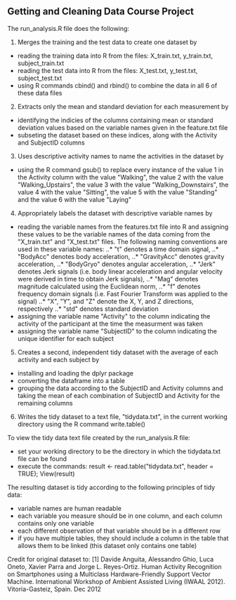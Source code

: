 ## Getting and Cleaning Data Course Project

The run_analysis.R file does the following:
1. Merges the training and the test data to create one dataset by 
* reading the training data into R from the files: X_train.txt, y_train.txt, subject_train.txt
* reading the test data into R from the files: X_test.txt, y_test.txt, subject_test.txt
* using R commands cbind() and rbind() to combine the data in all 6 of these data files
2. Extracts only the mean and standard deviation for each measurement by
* identifying the indicies of the columns containing mean or standard deviation values based on the variable names given in the feature.txt file
* subseting the dataset based on these indices, along with the Activity and SubjectID columns
3. Uses descriptive activity names to name the activities in the dataset by
* using the R command gsub() to replace every instance of the value 1 in the Activity column with the value "Walking", the value 2 with the value "Walking_Upstairs", the value 3 with the value "Walking_Downstairs", the value 4 with the value "Sitting", the value 5 with the value "Standing" and the value 6 with the value "Laying"
4. Appropriately labels the dataset with descriptive variable names by
* reading the variable names from the features.txt file into R and assigning these values to be the variable names of the data coming from the "X_train.txt" and "X_test.txt" files. The following naming conventions are used in these variable names:
..* "t" denotes a time domain signal, 
..* "BodyAcc" denotes body acceleration, 
..* "GravityAcc" denotes gravity acceleration, 
..* "BodyGryo" denotes angular acceleration,
..* "Jerk" denotes Jerk signals (i.e. body linear acceleration and angular velocity were derived in 	time to obtain Jerk signals), 
..* "Mag" denotes magnitude calculated using the Euclidean norm, 
..* "f" denotes frequency domain signals (i.e. Fast Fourier Transform was applied to the signal)
..* "X", "Y", and "Z" denote the X, Y, and Z directions, respectively
..* "std" denotes standard deviation 
* assigning the variable name "Activity" to the column indicating the activity of the participant at the time the measurment was taken
* assigning the variable name "SubjectID" to the column indicating the unique identifier for each subject 
5. Creates a second, independent tidy dataset with the average of each activity and each subject by
* installing and loading the dplyr package
* converting the dataframe into a table 
* grouping the data according to the SubjectID and Activity columns and taking the mean of each combination of SubjectID and Activity for the remaining columns
6. Writes the tidy dataset to a text file, "tidydata.txt", in the current working directory using the R command write.table()

To view the tidy data text file created by the run_analysis.R file:
* set your working directory to be the directory in which the tidydata.txt file can be found
* execute the commands: result <- read.table("tidydata.txt", header = TRUE); View(result)

The resulting dataset is tidy according to the following principles of tidy data:
* variable names are human readable
* each variable you measure should be in one column, and each column contains only one variable
* each different observation of that variable should be in a different row
* if you have multiple tables, they should include a column in the table that allows them to be linked (this dataset only contains one table)

Credit for original dataset to:
[1] Davide Anguita, Alessandro Ghio, Luca Oneto, Xavier Parra and Jorge L. Reyes-Ortiz. Human Activity Recognition on Smartphones using a Multiclass Hardware-Friendly Support Vector Machine. International Workshop of Ambient Assisted Living (IWAAL 2012). Vitoria-Gasteiz, Spain. Dec 2012